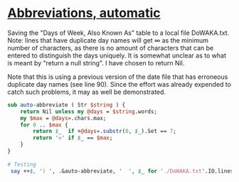 [1]: http://rosettacode.org/wiki/Abbreviations,_automatic

# [Abbreviations, automatic][1]

Saving the "Days of Week, Also Known As" table to a local file DoWAKA.txt. Note: lines that have duplicate day names will get ∞ as the minimum number of characters, as there is no amount of characters that can be entered to distinguish the days uniquely. It is somewhat unclear as to what is meant by "return a null string". I have chosen to return Nil.



Note that this is using a previous version of the date file that has erroneous duplicate day names (see line 90). Since the effort was already expended to catch such problems, it may as well be demonstrated.

```perl
sub auto-abbreviate ( Str $string ) {
    return Nil unless my @days = $string.words;
    my $max = @days».chars.max;
    for 0 .. $max {
        return $_  if +@days».substr(0, $_).Set == 7;
        return '∞' if $_ == $max;
    }
}
 
# Testing
 say ++$, ') ', .&auto-abbreviate, '  ', $_ for './DoWAKA.txt'.IO.lines;
```